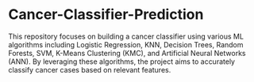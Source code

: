 # Cancer-Classifier-Prediction
This repository focuses on building a cancer classifier using various  ML algorithms including Logistic Regression, KNN, Decision Trees, Random Forests, SVM, K-Means Clustering (KMC), and Artificial Neural Networks (ANN). By leveraging these algorithms, the project aims to accurately classify cancer cases based on relevant features.
